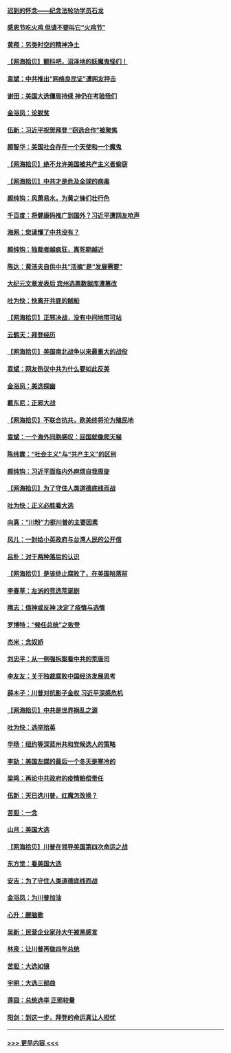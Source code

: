 #### [迟到的怀念——纪念法轮功学员石龙](../pages/nsc993/n12580245.md?t=11280351) 
#### [感恩节吃火鸡  但请不要叫它“火鸡节”](../pages/nsc993/n12580252.md?t=11280351) 
#### [黄翔：另类时空的精神净土](../pages/nsc993/n12578638.md?t=11280351) 
#### [【网海拾贝】颤抖吧，沼泽地的妖魔鬼怪们！](../pages/nsc993/n12578552.md?t=11280351) 
#### [袁斌：中共推出“网络良民证”遭网友抨击](../pages/nsc993/n12578511.md?t=11280351) 
#### [谢田：美国大选僵局持续 神仍在考验我们](../pages/nsc993/n12577432.md?t=11280351) 
#### [金浴凤：论脱贫](../pages/nsc993/n12576386.md?t=11280351) 
#### [伍新：习近平祝贺拜登 “窃选合作”被聚焦](../pages/nsc993/n12576358.md?t=11280351) 
#### [颜智华：美国社会存在一个天使和一个魔鬼](../pages/nsc993/n12574299.md?t=11280351) 
#### [【网海拾贝】绝不允许美国被共产主义者偷窃](../pages/nsc993/n12573396.md?t=11280351) 
#### [【网海拾贝】中共才是危及全球的病毒](../pages/nsc993/n12571204.md?t=11280351) 
#### [颜纯钩：风萧易水，为黄之锋们壮行色](../pages/nsc993/n12571487.md?t=11280351) 
#### [千百度：将健康码推广到国外？习近平遭网友呛声](../pages/nsc993/n12570808.md?t=11280351) 
#### [海网：您读懂了中共没有？](../pages/nsc993/n12570487.md?t=11280351) 
#### [颜纯钩：独裁者越疯狂，离死期越近](../pages/nsc993/n12569055.md?t=11280351) 
#### [陈达：黄洁夫自供中共“活摘”是“发展需要”](../pages/nsc993/n12568541.md?t=11280351) 
#### [大纪元文章发表后 宾州选票数据库遭篡改](../pages/nsc993/n12568105.md?t=11280351) 
#### [吐为快：快离开共匪的贼船](../pages/nsc993/n12568462.md?t=11280351) 
#### [【网海拾贝】正邪决战，没有中间地带可站](../pages/nsc993/n12568439.md?t=11280351) 
#### [云鹤天：拜登经历](../pages/nsc993/n12567294.md?t=11280351) 
#### [【网海拾贝】美国南北战争以来最重大的战役](../pages/nsc993/n12567247.md?t=11280351) 
#### [袁斌：网友热议中共为什么要如此反美](../pages/nsc993/n12567162.md?t=11280351) 
#### [金浴凤：美选探幽](../pages/nsc993/n12567147.md?t=11280351) 
#### [戴东尼：正邪大战](../pages/nsc993/n12567033.md?t=11280351) 
#### [【网海拾贝】不联合抗共，欧美终将沦为殖民地](../pages/nsc993/n12565068.md?t=11280351) 
#### [袁斌：一个海外同胞感叹：回国就像爬天梯](../pages/nsc993/n12564986.md?t=11280351) 
#### [陈纬霆：“社会主义”与“共产主义”的区别](../pages/nsc993/n12562417.md?t=11280351) 
#### [颜纯钩：习近平面临内外麻烦自我周旋](../pages/nsc993/n12563356.md?t=11280351) 
#### [【网海拾贝】为了守住人类道德底线而战](../pages/nsc993/n12562542.md?t=11280351) 
#### [吐为快：正义必胜看大选](../pages/nsc993/n12561967.md?t=11280351) 
#### [向真：“川粉”力挺川普的主要因素](../pages/nsc993/n12560774.md?t=11280351) 
#### [风儿：一封给小英政府与台湾人民的公开信](../pages/nsc993/n12560581.md?t=11280351) 
#### [吕朴：对于两种落后的认识](../pages/nsc993/n12560492.md?t=11280351) 
#### [【网海拾贝】是该终止腐败了，在美国陷落前](../pages/nsc993/n12559936.md?t=11280351) 
#### [李春草：左派的竞选荒诞剧](../pages/nsc993/n12558380.md?t=11280351) 
#### [隋志：信神或反神 决定了疫情与选情](../pages/nsc993/n12558255.md?t=11280351) 
#### [罗博特：“候任总统”之败登](../pages/nsc993/n12558189.md?t=11280351) 
#### [杰米：念奴娇](../pages/nsc993/n12558174.md?t=11280351) 
#### [刘忠平：从一例强拆案看中共的荒唐司](../pages/nsc993/n12558036.md?t=11280351) 
#### [李友友：关于独裁腐败中国经济发展思考](../pages/nsc993/n12558004.md?t=11280351) 
#### [薛木子：川普对抗影子金权 习近平深感危机](../pages/nsc993/n12557342.md?t=11280351) 
#### [【网海拾贝】中共是世界祸乱之源](../pages/nsc993/n12555353.md?t=11280351) 
#### [吐为快：选举拾英](../pages/nsc993/n12555041.md?t=11280351) 
#### [华旸：纽约等深蓝州共和党候选人的策略](../pages/nsc993/n12554309.md?t=11280351) 
#### [李劼：美国左媒的最后一个冬天是寒冷的](../pages/nsc993/n12552947.md?t=11280351) 
#### [梁鸣：再论中共政府的疫情赔偿责任](../pages/nsc993/n12553012.md?t=11280351) 
#### [伍新：天已选川普，红魔怎改换？](../pages/nsc993/n12552970.md?t=11280351) 
#### [苦胆：一念](../pages/nsc993/n12552957.md?t=11280351) 
#### [山月：美国大选](../pages/nsc993/n12552446.md?t=11280351) 
#### [【网海拾贝】川普在领导美国第四次命运之战](../pages/nsc993/n12551973.md?t=11280351) 
#### [东方觉：看美国大选](../pages/nsc993/n12551647.md?t=11280351) 
#### [安吉：为了守住人类道德底线而战](../pages/nsc993/n12551111.md?t=11280351) 
#### [金浴凤：为川普加油](../pages/nsc993/n12551085.md?t=11280351) 
#### [心升：醒脑歌](../pages/nsc993/n12550984.md?t=11280351) 
#### [吴新：民营企业家孙大午被黑感言](../pages/nsc993/n12550656.md?t=11280351) 
#### [林泉：让川普再做四年总统](../pages/nsc993/n12550640.md?t=11280351) 
#### [苦胆：大选如镜](../pages/nsc993/n12550630.md?t=11280351) 
#### [宇明：大选三部曲](../pages/nsc993/n12550603.md?t=11280351) 
#### [莲园：总统选举 正邪较量](../pages/nsc993/n12550594.md?t=11280351) 
#### [阳剑：到这一步，拜登的命运真让人担忧](../pages/nsc993/n12549093.md?t=11280351) 

----
#### [ >>> 更早内容 <<< ](../indexes/nsc993-earlier.md)
